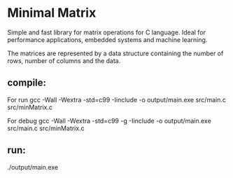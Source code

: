 # Minimal Matrix
Simple and fast library for matrix operations for C language. Ideal for performance applications, embedded systems and machine learning.

The matrices are represented by a data structure containing the number of rows, number of columns and the data.

## compile:
For run
gcc -Wall -Wextra -std=c99 -Iinclude -o output/main.exe src/main.c src/minMatrix.c

For debug
gcc -Wall -Wextra -std=c99 -g -Iinclude -o output/main.exe src/main.c src/minMatrix.c

## run:
./output/main.exe